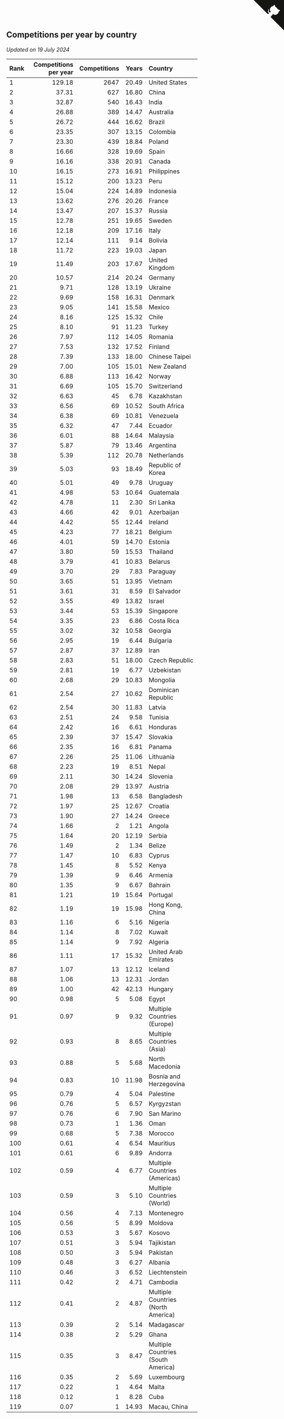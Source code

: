 ## Competitions per year by country

*Updated on 19 July 2024*

| Rank | Competitions per year | Competitions | Years | Country |
| :--- | ---: | ---: | ---: | :--- |
| 1 | 129.18 | 2647 | 20.49 | United States |
| 2 | 37.31 | 627 | 16.80 | China |
| 3 | 32.87 | 540 | 16.43 | India |
| 4 | 26.88 | 389 | 14.47 | Australia |
| 5 | 26.72 | 444 | 16.62 | Brazil |
| 6 | 23.35 | 307 | 13.15 | Colombia |
| 7 | 23.30 | 439 | 18.84 | Poland |
| 8 | 16.66 | 328 | 19.69 | Spain |
| 9 | 16.16 | 338 | 20.91 | Canada |
| 10 | 16.15 | 273 | 16.91 | Philippines |
| 11 | 15.12 | 200 | 13.23 | Peru |
| 12 | 15.04 | 224 | 14.89 | Indonesia |
| 13 | 13.62 | 276 | 20.26 | France |
| 14 | 13.47 | 207 | 15.37 | Russia |
| 15 | 12.78 | 251 | 19.65 | Sweden |
| 16 | 12.18 | 209 | 17.16 | Italy |
| 17 | 12.14 | 111 | 9.14 | Bolivia |
| 18 | 11.72 | 223 | 19.03 | Japan |
| 19 | 11.49 | 203 | 17.67 | United Kingdom |
| 20 | 10.57 | 214 | 20.24 | Germany |
| 21 | 9.71 | 128 | 13.19 | Ukraine |
| 22 | 9.69 | 158 | 16.31 | Denmark |
| 23 | 9.05 | 141 | 15.58 | Mexico |
| 24 | 8.16 | 125 | 15.32 | Chile |
| 25 | 8.10 | 91 | 11.23 | Turkey |
| 26 | 7.97 | 112 | 14.05 | Romania |
| 27 | 7.53 | 132 | 17.52 | Finland |
| 28 | 7.39 | 133 | 18.00 | Chinese Taipei |
| 29 | 7.00 | 105 | 15.01 | New Zealand |
| 30 | 6.88 | 113 | 16.42 | Norway |
| 31 | 6.69 | 105 | 15.70 | Switzerland |
| 32 | 6.63 | 45 | 6.78 | Kazakhstan |
| 33 | 6.56 | 69 | 10.52 | South Africa |
| 34 | 6.38 | 69 | 10.81 | Venezuela |
| 35 | 6.32 | 47 | 7.44 | Ecuador |
| 36 | 6.01 | 88 | 14.64 | Malaysia |
| 37 | 5.87 | 79 | 13.46 | Argentina |
| 38 | 5.39 | 112 | 20.78 | Netherlands |
| 39 | 5.03 | 93 | 18.49 | Republic of Korea |
| 40 | 5.01 | 49 | 9.78 | Uruguay |
| 41 | 4.98 | 53 | 10.64 | Guatemala |
| 42 | 4.78 | 11 | 2.30 | Sri Lanka |
| 43 | 4.66 | 42 | 9.01 | Azerbaijan |
| 44 | 4.42 | 55 | 12.44 | Ireland |
| 45 | 4.23 | 77 | 18.21 | Belgium |
| 46 | 4.01 | 59 | 14.70 | Estonia |
| 47 | 3.80 | 59 | 15.53 | Thailand |
| 48 | 3.79 | 41 | 10.83 | Belarus |
| 49 | 3.70 | 29 | 7.83 | Paraguay |
| 50 | 3.65 | 51 | 13.95 | Vietnam |
| 51 | 3.61 | 31 | 8.59 | El Salvador |
| 52 | 3.55 | 49 | 13.82 | Israel |
| 53 | 3.44 | 53 | 15.39 | Singapore |
| 54 | 3.35 | 23 | 6.86 | Costa Rica |
| 55 | 3.02 | 32 | 10.58 | Georgia |
| 56 | 2.95 | 19 | 6.44 | Bulgaria |
| 57 | 2.87 | 37 | 12.89 | Iran |
| 58 | 2.83 | 51 | 18.00 | Czech Republic |
| 59 | 2.81 | 19 | 6.77 | Uzbekistan |
| 60 | 2.68 | 29 | 10.83 | Mongolia |
| 61 | 2.54 | 27 | 10.62 | Dominican Republic |
| 62 | 2.54 | 30 | 11.83 | Latvia |
| 63 | 2.51 | 24 | 9.58 | Tunisia |
| 64 | 2.42 | 16 | 6.61 | Honduras |
| 65 | 2.39 | 37 | 15.47 | Slovakia |
| 66 | 2.35 | 16 | 6.81 | Panama |
| 67 | 2.26 | 25 | 11.06 | Lithuania |
| 68 | 2.23 | 19 | 8.51 | Nepal |
| 69 | 2.11 | 30 | 14.24 | Slovenia |
| 70 | 2.08 | 29 | 13.97 | Austria |
| 71 | 1.98 | 13 | 6.58 | Bangladesh |
| 72 | 1.97 | 25 | 12.67 | Croatia |
| 73 | 1.90 | 27 | 14.24 | Greece |
| 74 | 1.66 | 2 | 1.21 | Angola |
| 75 | 1.64 | 20 | 12.19 | Serbia |
| 76 | 1.49 | 2 | 1.34 | Belize |
| 77 | 1.47 | 10 | 6.83 | Cyprus |
| 78 | 1.45 | 8 | 5.52 | Kenya |
| 79 | 1.39 | 9 | 6.46 | Armenia |
| 80 | 1.35 | 9 | 6.67 | Bahrain |
| 81 | 1.21 | 19 | 15.64 | Portugal |
| 82 | 1.19 | 19 | 15.98 | Hong Kong, China |
| 83 | 1.16 | 6 | 5.16 | Nigeria |
| 84 | 1.14 | 8 | 7.02 | Kuwait |
| 85 | 1.14 | 9 | 7.92 | Algeria |
| 86 | 1.11 | 17 | 15.32 | United Arab Emirates |
| 87 | 1.07 | 13 | 12.12 | Iceland |
| 88 | 1.06 | 13 | 12.31 | Jordan |
| 89 | 1.00 | 42 | 42.13 | Hungary |
| 90 | 0.98 | 5 | 5.08 | Egypt |
| 91 | 0.97 | 9 | 9.32 | Multiple Countries (Europe) |
| 92 | 0.93 | 8 | 8.65 | Multiple Countries (Asia) |
| 93 | 0.88 | 5 | 5.68 | North Macedonia |
| 94 | 0.83 | 10 | 11.98 | Bosnia and Herzegovina |
| 95 | 0.79 | 4 | 5.04 | Palestine |
| 96 | 0.76 | 5 | 6.57 | Kyrgyzstan |
| 97 | 0.76 | 6 | 7.90 | San Marino |
| 98 | 0.73 | 1 | 1.36 | Oman |
| 99 | 0.68 | 5 | 7.38 | Morocco |
| 100 | 0.61 | 4 | 6.54 | Mauritius |
| 101 | 0.61 | 6 | 9.89 | Andorra |
| 102 | 0.59 | 4 | 6.77 | Multiple Countries (Americas) |
| 103 | 0.59 | 3 | 5.10 | Multiple Countries (World) |
| 104 | 0.56 | 4 | 7.13 | Montenegro |
| 105 | 0.56 | 5 | 8.99 | Moldova |
| 106 | 0.53 | 3 | 5.67 | Kosovo |
| 107 | 0.51 | 3 | 5.94 | Tajikistan |
| 108 | 0.50 | 3 | 5.94 | Pakistan |
| 109 | 0.48 | 3 | 6.27 | Albania |
| 110 | 0.46 | 3 | 6.52 | Liechtenstein |
| 111 | 0.42 | 2 | 4.71 | Cambodia |
| 112 | 0.41 | 2 | 4.87 | Multiple Countries (North America) |
| 113 | 0.39 | 2 | 5.14 | Madagascar |
| 114 | 0.38 | 2 | 5.29 | Ghana |
| 115 | 0.35 | 3 | 8.47 | Multiple Countries (South America) |
| 116 | 0.35 | 2 | 5.69 | Luxembourg |
| 117 | 0.22 | 1 | 4.64 | Malta |
| 118 | 0.12 | 1 | 8.28 | Cuba |
| 119 | 0.07 | 1 | 14.93 | Macau, China |


<a href="https://github.com/JustinTimeCuber/wca_statistics" class="github-corner" aria-label="View source on Github"><svg width="80" height="80" viewBox="0 0 250 250" style="fill:#151513; color:#fff; position: absolute; top: 0; border: 0; right: 0;" aria-hidden="true"><path d="M0,0 L115,115 L130,115 L142,142 L250,250 L250,0 Z"></path><path d="M128.3,109.0 C113.8,99.7 119.0,89.6 119.0,89.6 C122.0,82.7 120.5,78.6 120.5,78.6 C119.2,72.0 123.4,76.3 123.4,76.3 C127.3,80.9 125.5,87.3 125.5,87.3 C122.9,97.6 130.6,101.9 134.4,103.2" fill="currentColor" style="transform-origin: 130px 106px;" class="octo-arm"></path><path d="M115.0,115.0 C114.9,115.1 118.7,116.5 119.8,115.4 L133.7,101.6 C136.9,99.2 139.9,98.4 142.2,98.6 C133.8,88.0 127.5,74.4 143.8,58.0 C148.5,53.4 154.0,51.2 159.7,51.0 C160.3,49.4 163.2,43.6 171.4,40.1 C171.4,40.1 176.1,42.5 178.8,56.2 C183.1,58.6 187.2,61.8 190.9,65.4 C194.5,69.0 197.7,73.2 200.1,77.6 C213.8,80.2 216.3,84.9 216.3,84.9 C212.7,93.1 206.9,96.0 205.4,96.6 C205.1,102.4 203.0,107.8 198.3,112.5 C181.9,128.9 168.3,122.5 157.7,114.1 C157.9,116.9 156.7,120.9 152.7,124.9 L141.0,136.5 C139.8,137.7 141.6,141.9 141.8,141.8 Z" fill="currentColor" class="octo-body"></path></svg></a><style>.github-corner:hover .octo-arm{animation:octocat-wave 560ms ease-in-out}@keyframes octocat-wave{0%,100%{transform:rotate(0)}20%,60%{transform:rotate(-25deg)}40%,80%{transform:rotate(10deg)}}@media (max-width:500px){.github-corner:hover .octo-arm{animation:none}.github-corner .octo-arm{animation:octocat-wave 560ms ease-in-out}}</style>
